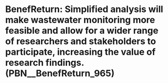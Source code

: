 # BenefReturn: __Simplified analysis will make wastewater monitoring more feasible and allow for a wider range of researchers and stakeholders to participate, increasing the value of research findings.__ (PBN__BenefReturn_965)

